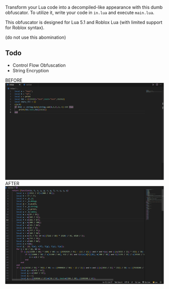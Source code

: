 Transform your Lua code into a decompiled-like appearance with this dumb obfuscator. To utilize it, write your code in `in.lua` and execute `main.lua`.

This obfuscator is designed for Lua 5.1 and Roblox Lua (with limited support for Roblox syntax).

(do not use this abomination)

## Todo
- Control Flow Obfuscation
- String Encryption

BEFORE
[![BEFORE](https://raw.githubusercontent.com/4ngeI/lua-obfuscator/main/info/before1.png "BEFORE")](https://raw.githubusercontent.com/4ngeI/lua-obfuscator/main/info/before1.png "BEFORE")
AFTER
[![AFTER](https://raw.githubusercontent.com/4ngeI/lua-obfuscator/main/info/after1.png "AFTER")](https://raw.githubusercontent.com/4ngeI/lua-obfuscator/main/info/after1.png "AFTER")
